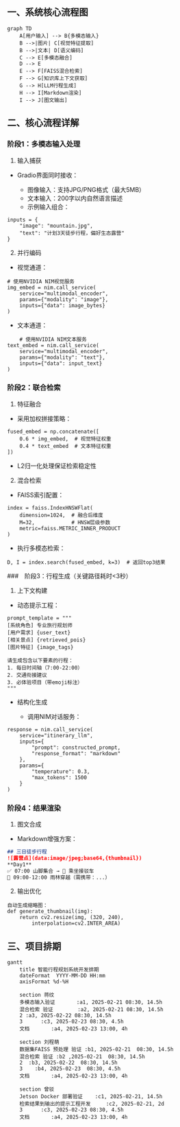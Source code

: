 ## 一、系统核心流程图
```mermaid
graph TD
    A[用户输入] --> B{多模态输入}
    B -->|图片| C[视觉特征提取]
    B -->|文本| D[语义编码]
    C --> E[多模态融合]
    D --> E
    E --> F[FAISS混合检索]
    F --> G[知识库上下文获取]
    G --> H[LLM行程生成]
    H --> I[Markdown渲染]
    I --> J[图文输出]
```

## 二、核心流程详解
### 阶段1：多模态输入处理

1. 输入捕获
- Gradio界面同时接收：

    - 图像输入：支持JPG/PNG格式（最大5MB）
    - 文本输入：200字以内自然语言描述
    - 示例输入组合：
```
inputs = {
    "image": "mountain.jpg", 
    "text": "计划3天徒步行程，偏好生态露营"
}
```
2. 并行编码
- 视觉通道：
```
# 使用NVIDIA NIM视觉服务
img_embed = nim.call_service(
    service="multimodal_encoder",
    params={"modality": "image"},
    inputs={"data": image_bytes}
)
```

- 文本通道：

```
    # 使用NVIDIA NIM文本服务
text_embed = nim.call_service(
    service="multimodal_encoder", 
    params={"modality": "text"},
    inputs={"data": input_text}
)
```
### 阶段2：联合检索
1. 特征融合

- 采用加权拼接策略：
```
fused_embed = np.concatenate([
    0.6 * img_embed,  # 视觉特征权重
    0.4 * text_embed  # 文本特征权重
])
```

- L2归一化处理保证检索稳定性
2. 混合检索

- FAISS索引配置：
```
index = faiss.IndexHNSWFlat(
    dimension=1024,  # 融合后维度
    M=32,            # HNSW层级参数
    metric=faiss.METRIC_INNER_PRODUCT
)
```

- 执行多模态检索：
```
D, I = index.search(fused_embed, k=3)  # 返回top3结果
```

###　阶段3：行程生成（关键路径耗时<3秒）
1. 上下文构建

- 动态提示工程：
```
prompt_template = """
[系统角色] 专业旅行规划师
[用户需求] {user_text}
[相关景点] {retrieved_pois}
[图片特征] {image_tags}

请生成包含以下要素的行程：
1. 每日时间轴（7:00-22:00） 
2. 交通衔接建议
3. 必体验项目（带emoji标注）
"""
```
- 结构化生成

  - 调用NIM对话服务：
```
response = nim.call_service(
    service="itinerary_llm",
    inputs={
        "prompt": constructed_prompt,
        "response_format": "markdown"
    },
    params={
        "temperature": 0.3,
        "max_tokens": 1500
    }
)
```

### 阶段4：结果渲染
1. 图文合成

- Markdown增强方案：
``` md
## 三日徒步行程
![露营点](data:image/jpeg;base64,{thumbnail})  
**Day1**  
✅ 07:00 山脚集合 → 🚌 乘坐接驳车  
🌳 09:00-12:00 雨林穿越（需携带：...）
```

2. 输出优化
```
自动生成缩略图：
def generate_thumbnail(img):
    return cv2.resize(img, (320, 240), 
        interpolation=cv2.INTER_AREA)
```


## 三、项目排期

```mermaid
gantt
    title 智能行程规划系统开发排期
    dateFormat  YYYY-MM-DD HH:mm
    axisFormat %d-%H

    section 蒋纹
    多模态输入验证       :a1, 2025-02-21 08:30, 14.5h
    混合检索 验证        :a2, 2025-02-21 08:30, 14.5h
    2 :a3, 2025-02-22 08:30, 14.5h
    3      :c3, 2025-02-23 08:30, 4.5h
    文档       :a4, 2025-02-23 13:00, 4h

    section 刘程萌
    数据集FAISS 预处理 验证 :b1, 2025-02-21  08:30, 14.5h
    混合检索 验证 :b2 ,2025-02-21  08:30, 14.5h
    2  :b3, 2025-02-22  08:30, 14.5h
    3    :b4, 2025-02-23  08:30, 4.5h
    文档       :a4, 2025-02-23 13:00, 4h

    section 曾驳
    Jetson Docker 部署验证    :c1, 2025-02-21, 14.5h
    检索结果到输出的提示工程开发     :c2, 2025-02-21, 2d
    3      :c3, 2025-02-23 08:30, 4.5h
    文档       :a4, 2025-02-23 13:00, 4h
```